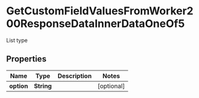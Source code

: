 

# GetCustomFieldValuesFromWorker200ResponseDataInnerDataOneOf5

List type

## Properties

| Name | Type | Description | Notes |
|------------ | ------------- | ------------- | -------------|
|**option** | **String** |  |  [optional] |




